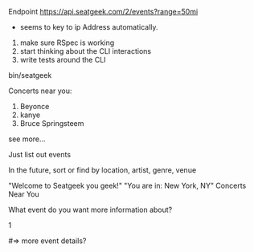 
Endpoint https://api.seatgeek.com/2/events?range=50mi
  - seems to key to ip Address automatically.


1. make sure RSpec is working
2. start thinking about the CLI interactions
3. write tests around the CLI

bin/seatgeek

Concerts near you:
1. Beyonce
2. kanye
3. Bruce Springsteem

see more...

Just list out events

In the future,  sort or find by location, artist, genre, venue


"Welcome to Seatgeek you geek!"
"You are in: New York, NY"
Concerts Near You


What event do you want more information about?

1

#=> more event details?
